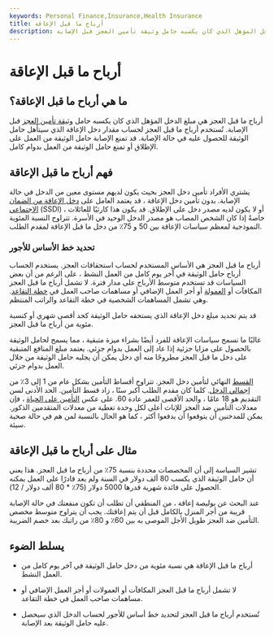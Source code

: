 ```yaml
---
keywords: Personal Finance,Insurance,Health Insurance
title: أرباح ما قبل الإعاقة
description: أرباح ما قبل العجز هي مبلغ الدخل المؤهل الذي كان يكسبه حامل وثيقة تأمين العجز قبل الإصابة.
---
```


# أرباح ما قبل الإعاقة
## ما هي أرباح ما قبل الإعاقة؟

أرباح ما قبل العجز هي مبلغ الدخل المؤهل الذي كان يكسبه حامل [وثيقة تأمين العجز](/disability-insurance) قبل الإصابة. تُستخدم أرباح ما قبل العجز لحساب مقدار دخل الإعاقة الذي سيتأهل حامل الوثيقة للحصول عليه في حالة الإصابة. قد تمنع الإصابة حامل الوثيقة من العمل على الإطلاق أو تمنع حامل الوثيقة من العمل بدوام كامل.

## فهم أرباح ما قبل الإعاقة

يشتري الأفراد تأمين دخل العجز بحيث يكون لديهم مستوى معين من الدخل في حالة الإصابة. بدون تأمين دخل الإعاقة ، قد يعتمد العامل على [دخل الإعاقة من الضمان الاجتماعي](/social-security-benefits) (SSDI) أو لا يكون لديه مصدر دخل على الإطلاق. قد يكون هذا كارثيًا للعائلات ، خاصةً إذا كان الشخص المصاب هو مصدر الدخل الوحيد في الأسرة. تتراوح النسبة المئوية النموذجية لمعظم سياسات الإعاقة بين 50 و 75٪ من دخل ما قبل الإعاقة لمقدم الطلب.

### تحديد خط الأساس للأجور

أرباح ما قبل العجز هي الأساس المستخدم لحساب استحقاقات العجز. يستخدم الحساب أرباح حامل الوثيقة في آخر يوم كامل من العمل النشط ، على الرغم من أن بعض السياسات قد تستخدم متوسط الأرباح على مدار فترة. لا تشمل أرباح ما قبل العجز المكافآت أو [العمولة](/commission) أو أجر العمل الإضافي أو مساهمات صاحب العمل في [خطة التقاعد](/retirement-planning). وهي تشمل المساهمات الشخصية في خطة التقاعد والراتب المنتظم.

قد يتم تحديد مبلغ دخل الإعاقة الذي يستحقه حامل الوثيقة كحد أقصى شهري أو كنسبة مئوية من أرباح ما قبل العجز.

غالبًا ما تسمح سياسات الإعاقة للفرد أيضًا بشراء ميزة متبقية ، مما يسمح لحامل الوثيقة بالحصول على مزايا جزئية إذا عاد إلى العمل بدوام جزئي. يعتمد مبلغ المنافع المتبقية على دخل ما قبل العجز مطروحًا منه أي دخل يمكن أن يجلبه حامل الوثيقة من خلال العمل بدوام جزئي.

[القسط](/insurance-premium) النهائي لتأمين دخل العجز. تتراوح أقساط التأمين بشكل عام من 1 إلى 3٪ من [إجمالي الدخل](/grossincome). كلما كان مقدم الطلب أكبر سنًا ، زاد قسط التأمين. الحد الأدنى لسن التقديم هو 18 عامًا ، والحد الأقصى للعمر عادة 60. على عكس [التأمين على الحياة](/lifeinsurance) ، فإن معدلات التأمين ضد العجز للإناث أعلى لكل وحدة تغطية من معدلات المتقدمين الذكور. يمكن للمدخنين أن يتوقعوا أن يدفعوا أكثر ، كما هو الحال بالنسبة لمن هم في حالة صحية سيئة.

## مثال على أرباح ما قبل الإعاقة

تشير السياسة إلى أن المخصصات محددة بنسبة 75٪ من أرباح ما قبل العجز. هذا يعني أن حامل الوثيقة الذي يكسب 80 ألف دولار في السنة ولم يعد قادرًا على العمل يمكنه الحصول على فائدة شهرية قدرها 5000 دولار (75٪ * 80 ألف دولار / 12).

عند البحث عن بوليصة إعاقة ، من المنطقي أن تطلب أن تكون منفعتك في حالة الإصابة قريبة من أجر المنزل بالكامل قبل أن يتم إعاقتك. يجب أن يتراوح متوسط مخصص التأمين ضد العجز طويل الأجل الموصى به بين 60٪ و 80٪ من راتبك بعد خصم الضريبة.

## يسلط الضوء

- أرباح ما قبل الإعاقة هي نسبة مئوية من دخل حامل الوثيقة في آخر يوم كامل من العمل النشط.

- لا تشمل أرباح ما قبل العجز المكافآت أو العمولات أو أجر العمل الإضافي أو مساهمات صاحب العمل في خطة التقاعد.

- تُستخدم أرباح ما قبل العجز لتحديد خط أساس للأجور لحساب الدخل الذي سيحصل عليه حامل الوثيقة بعد الإصابة.

